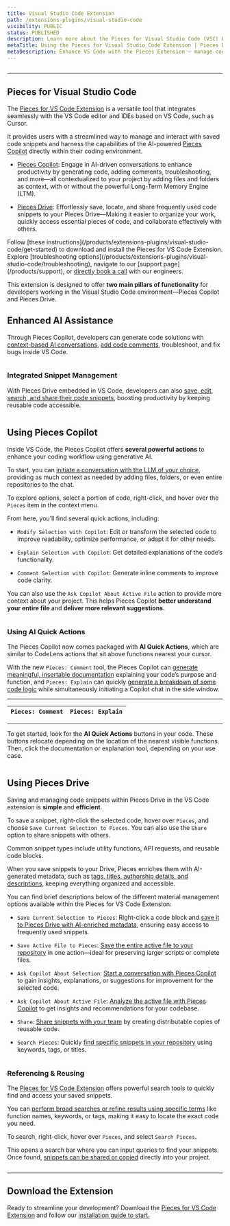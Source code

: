 ```yaml
---
title: Visual Studio Code Extension
path: /extensions-plugins/visual-studio-code
visibility: PUBLIC
status: PUBLISHED
description: Learn more about the Pieces for Visual Studio Code (VSC) Extension.
metaTitle: Using the Pieces for Visual Studio Code Extension | Pieces Docs
metaDescription: Enhance VS Code with the Pieces Extension – manage code snippets and use AI-powered Copilot for seamless coding and workflow optimization.
---
```


<Image src="https://cdn.hashnode.com/res/hashnode/image/upload/v1732641483589/fe76a57c-5b66-48c4-8f1e-375f03883073.png" alt="" align="center" fullwidth="true" />

***

## Pieces for Visual Studio Code

The <a target="_blank" href="https://marketplace.visualstudio.com/items?itemName=MeshIntelligentTechnologiesInc.pieces-vscode">Pieces for VS Code Extension</a> is a versatile tool that integrates seamlessly with the VS Code editor and IDEs based on VS Code, such as Cursor.

It provides users with a streamlined way to manage and interact with saved code snippets and harness the capabilities of the AI-powered [Pieces Copilot](/products/extensions-plugins/visual-studio-code/copilot) directly within their coding environment.

* [Pieces Copilot](/products/extensions-plugins/visual-studio-code/copilot): Engage in AI-driven conversations to enhance productivity by generating code, adding comments, troubleshooting, and more—all contextualized to your project by adding files and folders as context, with or without the powerful Long-Term Memory Engine (LTM).

* [Pieces Drive](/products/extensions-plugins/visual-studio-code/drive): Effortlessly save, locate, and share frequently used code snippets to your Pieces Drive—Making it easier to organize your work, quickly access essential pieces of code, and collaborate effectively with others.

<CardGroup cols={2}>
  <Card title="Getting Started" image="/assets/icons/vs_code.png">
    Follow [these instructions](/products/extensions-plugins/visual-studio-code/get-started) to download and install the Pieces for VS Code Extension.
  </Card>

  <Card title="Support & Troubleshooting" image="/assets/icons/platform_logos/pieces_logo.png">
    Explore [troubleshooting options](/products/extensions-plugins/visual-studio-code/troubleshooting), navigate to our [support page](/products/support), or <a target="_blank" href="https://calendar.google.com/calendar/u/0/appointments/schedules/AcZssZ22WJ2Htd2wRMJhueCNYc0xbFBFCAN-khijcuoXACd_Uux3wIhgZeGkzDRcqD3teamAI-CwCHpr">directly book a call</a> with our engineers.
  </Card>
</CardGroup>

<guides-overview-card />

This extension is designed to offer **two main pillars of functionality** for developers working in the Visual Studio Code environment—Pieces Copilot and Pieces Drive.

## Enhanced AI Assistance

Through Pieces Copilot, developers can generate code solutions with [context-based AI conversations](/products/extensions-plugins/visual-studio-code/copilot/chat), [add code comments](/products/extensions-plugins/visual-studio-code/copilot/documenting-code), troubleshoot, and fix bugs inside VS Code.

<Image src="https://storage.googleapis.com/hashnode_product_documentation_assets/vs_code_extension_assets/MAIN_vs_code_extension/new_right_click_menu.png" alt="" align="center" fullwidth="true" />

### Integrated Snippet Management

With Pieces Drive embedded in VS Code, developers can also [save, edit, search, and share their code snippets,](/products/extensions-plugins/visual-studio-code/drive) boosting productivity by keeping reusable code accessible.

<Image src="https://storage.googleapis.com/hashnode_product_documentation_assets/vs_code_extension_assets/updated_vs_screenshots/main/updated_no_saved_mats_view.png" alt="" align="center" fullwidth="true" />

## Using Pieces Copilot

Inside VS Code, the Pieces Copilot offers **several powerful actions** to enhance your coding workflow using generative AI.

To start, you can [initiate a conversation with the LLM of your choice](/products/extensions-plugins/visual-studio-code/copilot/chat), providing as much context as needed by adding files, folders, or even entire repositories to the chat.

To explore options, select a portion of code, right-click, and hover over the `Pieces` item in the context menu.

From here, you’ll find several quick actions, including:

* `Modify Selection with Copilot`: Edit or transform the selected code to improve readability, optimize performance, or adapt it for other needs.

* `Explain Selection with Copilot`: Get detailed explanations of the code’s functionality.

* `Comment Selection with Copilot`: Generate inline comments to improve code clarity.

You can also use the `Ask Copilot About Active File` action to provide more context about your project. This helps Pieces Copilot **better understand your entire file** and **deliver more relevant suggestions.**

<Image src="https://storage.googleapis.com/hashnode_product_documentation_assets/vs_code_extension_assets/MAIN_vs_code_extension/hover_over_ask_active_file.png" alt="" align="center" fullwidth="true" />

### Using AI Quick Actions

The Pieces Copilot now comes packaged with **AI Quick Actions**, which are similar to CodeLens actions that sit above functions nearest your cursor.

With the new `Pieces: Comment` tool, the Pieces Copilot can [generate meaningful, insertable documentation](/products/extensions-plugins/visual-studio-code/copilot/documenting-code) explaining your code’s purpose and function, and `Pieces: Explain` can quickly [generate a breakdown of some code logic](/products/extensions-plugins/visual-studio-code/copilot/chat#via-pieces-explain) while simultaneously initiating a Copilot chat in the side window.

***

| `Pieces: Comment` | `Pieces: Explain` |
| ----------------- | ----------------- |

***

To get started, look for the **AI Quick Actions** buttons in your code. These buttons relocate depending on the location of the nearest visible functions. Then, click the documentation or explanation tool, depending on your use case.

<Image src="https://storage.googleapis.com/hashnode_product_documentation_assets/vs_code_extension_assets/updated_vs_screenshots/main/pieces_quick_actions_add_comments.png" alt="" align="center" fullwidth="true" />

## Using Pieces Drive

Saving and managing code snippets within Pieces Drive in the VS Code extension is **simple** and **efficient**.

To save a snippet, right-click the selected code, hover over `Pieces`, and choose `Save Current Selection to Pieces`. You can also use the `Share` option to share snippets with others.

<Callout type="tip">
  Common snippet types include utility functions, API requests, and reusable code blocks.
</Callout>

When you save snippets to your Drive, Pieces enriches them with AI-generated metadata, such as [tags, titles, authorship details, and descriptions,](/products/extensions-plugins/visual-studio-code/drive/save-snippets#whats-stored-when-you-save-a-snippet) keeping everything organized and accessible.

You can find brief descriptions below of the different material management options available within the Pieces for VS Code Extension:

* `Save Current Selection to Pieces`: Right-click a code block and [save it to Pieces Drive with AI-enriched metadata](/products/extensions-plugins/visual-studio-code/drive/save-snippets#whats-stored-when-you-save-a-snippet), ensuring easy access to frequently used snippets.

* `Save Active File to Pieces`: [Save the entire active file to your repository](/products/extensions-plugins/visual-studio-code/drive/save-snippets#saving-active-files-to-pieces) in one action—ideal for preserving larger scripts or complete files.

* `Ask Copilot About Selection`: [Start a conversation with Pieces Copilot](/products/extensions-plugins/visual-studio-code/copilot/chat#pieces-ask-copilot-about-selection) to gain insights, explanations, or suggestions for improvement for the selected code.

* `Ask Copilot About Active File`: [Analyze the active file with Pieces Copilot](/products/extensions-plugins/visual-studio-code/copilot/chat#pieces-ask-about-active-file) to get insights and recommendations for your codebase.

* `Share`: [Share snippets with your team](/products/extensions-plugins/visual-studio-code/drive/sharing) by creating distributable copies of reusable code.

* `Search Pieces`: Quickly [find specific snippets in your repository](/products/extensions-plugins/visual-studio-code/drive/search-reuse#via-search-feature) using keywords, tags, or titles.

<Image src="https://storage.googleapis.com/hashnode_product_documentation_assets/vs_code_extension_assets/MAIN_vs_code_extension/save_active_file_to_pieces.png" alt="" align="center" fullwidth="true" />

### Referencing & Reusing

The <a target="_blank" href="https://marketplace.visualstudio.com/items?itemName=MeshIntelligentTechnologiesInc.pieces-vscode">Pieces for VS Code Extension</a> offers powerful search tools to quickly find and access your saved snippets.

You can [perform broad searches or refine results using specific terms](/products/extensions-plugins/visual-studio-code/drive/search-reuse#via-search-feature) like function names, keywords, or tags, making it easy to locate the exact code you need.

To search, right-click, hover over `Pieces`, and select `Search Pieces`.

This opens a search bar where you can input queries to find your snippets. Once found, [snippets can be shared or copied](/products/extensions-plugins/visual-studio-code/drive/search-reuse#viewing-and-reusing-saved-snippets) directly into your project.

<Image src="https://storage.googleapis.com/hashnode_product_documentation_assets/vs_code_extension_assets/MAIN_vs_code_extension/share_right_click.png" alt="" align="center" fullwidth="true" />

***

## Download the Extension

Ready to streamline your development? Download the <a target="_blank" href="https://marketplace.visualstudio.com/items?itemName=MeshIntelligentTechnologiesInc.pieces-vscode">Pieces for VS Code Extension</a> and follow our [installation guide to start.](/products/extensions-plugins/visual-studio-code/get-started)